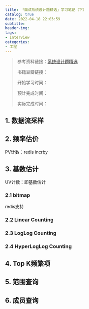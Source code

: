 ```yaml
---
title: 「面试系统设计题精选」学习笔记（下）
catalog: true
date: 2022-04-18 22:03:59
subtitle:
header-img:
tags:
- interview
categories:
- 工程
---
```


> 参考资料链接：[系统设计题精选](https://soulmachine.gitbooks.io/system-design/content/cn/)
> 
> 书籍豆瓣链接： 
> 
> 开始学习时间：
> 
> 预计完成时间：
> 
> 实际完成时间：



## 1. 数据流采样

## 2. 频率估价

PV计数：redis incrby

## 3. 基数估计

UV计数：即基数估计

### 2.1 bitmap

redis支持

### 2.2 Linear Counting

### 2.3 LogLog Counting

### 2.4 HyperLogLog Counting


## 4. Top K频繁项

## 5. 范围查询

## 6. 成员查询
